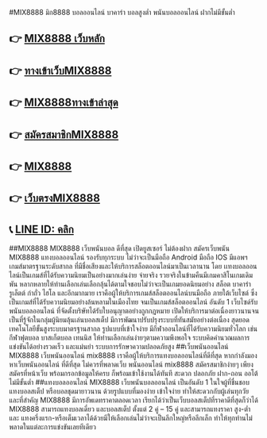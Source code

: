 #MIX8888 มิก8888 บอลออนไลน์ บาคาร่า บอลสูงต่ำ พนันบอลออนไลน์ ฝากไม่มีขั้นต่ำ

## 👉 [MIX8888 เว็บหลัก](https://member.tryscore.com/register.php)
## 👉 [ทางเข้าเว็บMIX8888](https://member.tryscore.com/register.php)
## 👉 [MIX8888ทางเข้าล่าสุด](https://member.tryscore.com/register.php)
## 👉 [สมัครสมาชิกMIX8888](https://member.tryscore.com/register.php)
## 👉 [MIX8888](https://member.tryscore.com/register.php)
## 👉 [เว็บตรงMIX8888](https://member.tryscore.com/register.php)
## 📞 [LINE ID: คลิก](https://member.tryscore.com/register.php)

##MIX8888
MIX8888 เว็บพนันบอล ดีที่สุด เปิดยูสเซอร์ ไม่ต้องฝาก สมัครเว็บพนัน MIX8888 แทงบอลออนไลน์ รองรับทุกระบบ ไม่ว่าจะเป็นมือถือ Android มือถือ IOS มีแอพฯเกมส์มาตรฐานระดับสากล ที่มีชื่อเสียงและให้บริการสล็อตออนไลน์มาเป็นเวลานาน โดย เเทงบอลออนไลน์เป็นเกมส์ที่ได้รับความนิยมเป็นอย่างมากเล่นง่าย จ่ายจริง รวยจริงในข้ามคืนมีเกมคาสิโนเกมเดิมพัน หลากหลายให้ท่านเลือกเล่นเลือกลุ้นได้ตามใจชอบไม่ว่าจะเป็นเกมยอดนิยมอย่าง สล็อต บาคาร่า รูเล็ตต์ กำถั่ว ไฮโล และอีกมากมาย เราคือผู้ให้บริการเกมส์สล็อตออนไลน์บนมือถือ ภายใต้เว็บไซต์ ซึ่งเป็นเกมส์ที่ได้รับความนิยมอย่างล้นหลามในเมืองไทย จนเป็นเกมส์สล็อตออนไลน์ อันดับ 1 เว็บไซด์รับพนันบอลออนไลน์ ที่จัดตั้งบริษัทได้รับใบอนุญาตอย่างถูกกฎหมาย เปิดให้บริการมาต่อเนื่องยาวนานจนเป็นที่รู้จักในกลุ่มผู้นิยมลุ้นเล่นบอลสเต็ป มีการพัฒนาปรับปรุงระบบที่ทันสมัยอย่างต่อเนื่อง สุดยอดเทคโนโลยีขั้นสูงระบบมาตรฐานสากล  รูปแบบที่เข้าใจง่าย  มีกีฬาออนไลน์ที่ได้รับความนิยมทั่วโลก เช่น กีฬาฟุตบอล บาสเก็ตบอล เทนนิส ให้ท่านเลือกเล่นง่ายๆตามความพึงพอใจ ระบบคิดคำนวณผลการแข่งขันได้อย่างรวดเร็ว และแม่นยำ ระบบการรักษาความปลอดภัยสูง
##เว็บพนันออนไลน์ MIX8888                                                                                                                                                                                  เว็บพนันออนไลน์ mix8888 เราคือผู้ให้บริการแทงบอลออนไลน์ที่ดีที่สุด หากกำลังมองหาเว็บพนันออนไลน์ ที่ดีที่สุด ไม่ควรที่พลาดเว็บ พนันออนไลน์ mix8888 สมัครสมาชิกง่ายๆ เพียงสมัครที่หน้าเว็บ พร้อมกรอกข้อมูลให้ครบ ก็พร้อมเข้าใช้งานได้ทันที สะดวก ปลอกภัย ฝาก-ถอน ออโต้ ไม่มีขั้นต่ำ
##แทงบอลออนไลน์ MIX8888                                                                                                                                                                                              เว็บพนันบอลออนไลน์ เป็นอันดับ 1 ในใจผู้ที่ชื่นชอบแทงบอลสเต็ป หรือบอลชุดมายาวนาน ด้วยรูปแบบที่มองง่าย เข้าใจง่าย ทำให้สะดวกกับผู้เล่นทุกวัย และที่สำคัญ MIX8888 มีการอัพเดทราคาตลอดเวลา เรียกได้ว่าเป็นเว็บบอลสเต็ปที่ราคาดีที่สุดก็ว่าได้ MIX8888 สามารถแทงบอลเดี่ยว และบอลสเต็ป ตั้งแต่ 2 คู่ – 15 คู่ และสามารถแทงราคา สูง-ต่ำ และ แทงครึ่งแรก-หรือเต็มเวลาได้ด้วยมีให้เลือกเล่นไม่ว่าจะเป็นลีกใหญ่หรือลีกเล็ก ทำให้ทุกท่านไม่พลาดในแต่ละการแข่งขันเลยทีเดียว







